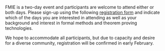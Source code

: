 FMIE is a two-day event and participants are welcome to attend either or both days. Please sign-up using the following [registration form](https://forms.gle/zqD3JSojs4fJuaDT8) and indicate which of the days you are interested in attending as well as your background and interest in formal methods and theorem proving technologies.

We hope to accommodate all participants, but due to capacity and desire for a diverse community, 
registration will be confirmed in early February.
